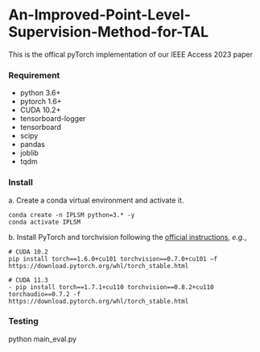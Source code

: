 # An-Improved-Point-Level-Supervision-Method-for-TAL
This is the offical pyTorch implementation of our IEEE Access 2023 paper

### Requirement

- python 3.6+
- pytorch 1.6+
- CUDA 10.2+
- tensorboard-logger
- tensorboard
- scipy
- pandas 
- joblib
- tqdm

### Install

a. Create a conda virtual environment and activate it.

```shell
conda create -n IPLSM python=3.* -y
conda activate IPLSM
```

b. Install PyTorch and torchvision following the [official instructions](https://pytorch.org/), *e.g.*,

```shell
# CUDA 10.2
pip install torch==1.6.0+cu101 torchvision==0.7.0+cu101 –f https://download.pytorch.org/whl/torch_stable.html

# CUDA 11.3
- pip install torch==1.7.1+cu110 torchvision==0.8.2+cu110 torchaudio==0.7.2 -f https://download.pytorch.org/whl/torch_stable.html
```

### Testing
python main_eval.py
